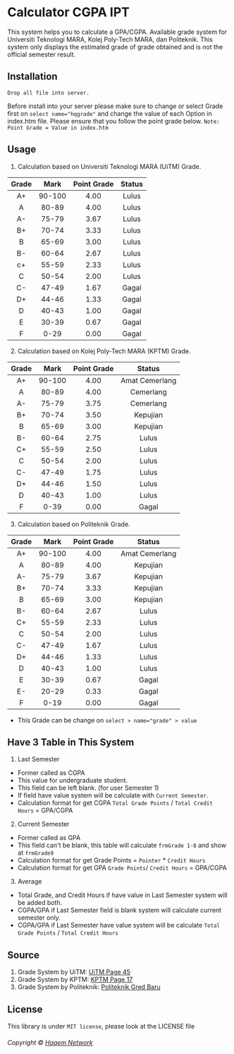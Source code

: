 # Calculator CGPA IPT
This system helps you to calculate a GPA/CGPA. Available grade system for Universiti Teknologi MARA, Kolej Poly-Tech MARA, dan Politeknik. This system only displays the estimated grade of grade obtained and is not the official semester result.

## Installation
```
Drop all file into server.
```
Before install into your server please make sure to change or select Grade first on ```select name="hqgrade"``` and change the value of each Option in index.htm file. Please ensure that you follow the point grade below. ```Note: Point Grade = Value in index.htm```

## Usage

1. Calculation based on Universiti Teknologi MARA (UiTM) Grade. 

| Grade  | Mark | Point Grade | Status |
| :---:  |:---: |    :---:    | :---:  |
| A+  | 90-100  | 4.00 | Lulus |
| A  | 80-89  | 4.00 | Lulus |
| A- | 75-79   | 3.67 | Lulus |
| B+  | 70-74  | 3.33 | Lulus |
| B  | 65-69  | 3.00 | Lulus |
| B-  | 60-64  | 2.67 | Lulus |
| c+  | 55-59  | 2.33 | Lulus |
| C  | 50-54  | 2.00 | Lulus |
| C-  | 47-49  | 1.67 | Gagal |
| D+  | 44-46  | 1.33 | Gagal |
| D  | 40-43  | 1.00 | Gagal |
| E  | 30-39  | 0.67 | Gagal |
| F  | 0-29  | 0.00 | Gagal |

2. Calculation based on Kolej Poly-Tech MARA (KPTM) Grade. 

| Grade  | Mark | Point Grade | Status |
| :---:  |:---: |    :---:    | :---:  |
| A+  | 90-100  | 4.00 | Amat Cemerlang |
| A  | 80-89  | 4.00 | Cemerlang |
| A-  | 75-79  | 3.75 | Cemerlang |
| B+  | 70-74  | 3.50 | Kepujian |
| B  | 65-69  | 3.00 | Kepujian |
| B-  | 60-64  | 2.75 | Lulus |
| C+  | 55-59  | 2.50 | Lulus |
| C  | 50-54  | 2.00 | Lulus |
| C-  | 47-49  | 1.75 | Lulus |
| D+  | 44-46  | 1.50 | Lulus |
| D  | 40-43  | 1.00 | Lulus |
| F  | 0-39 | 0.00 | Gagal |

3. Calculation based on Politeknik Grade. 

| Grade  | Mark | Point Grade | Status |
| :---:  |:---: |    :---:    | :---:  |
| A+  | 90-100  | 4.00 | Amat Cemerlang |
| A  | 80-89  | 4.00 | Kepujian |
| A-  | 75-79  | 3.67 | Kepujian |
| B+  | 70-74  | 3.33 | Kepujian |
| B  | 65-69  | 3.00 | Kepujian |
| B-  | 60-64  | 2.67 | Lulus |
| C+  | 55-59  | 2.33 | Lulus |
| C  | 50-54  | 2.00 | Lulus |
| C-  | 47-49  | 1.67 | Lulus |
| D+ | 44-46  | 1.33 | Lulus |
| D  | 40-43  | 1.00 | Lulus |
| E  | 30-39  | 0.67 | Gagal |
| E- | 20-29 | 0.33 | Gagal |
| F  | 0-19  | 0.00 | Gagal |

* This Grade can be change on ```select > name="grade" > value```

## Have 3 Table in This System

1. Last Semester
  - Former called as CGPA
  - This value for undergraduate student.
  - This field can be left blank. (for user Semester 1)
  - If field have value system will be calculate with ```Current Semester```.
  - Calculation format for get CGPA ```Total Grade Points``` / ```Total Credit Hours``` = GPA/CGPA
2. Current Semester
  - Former called as GPA
  - This field can't be blank, this table will calculate ```frmGrade 1-8``` and show at ```frmGrade9```
  - Calculation format for get Grade Points = ```Pointer``` * ```Credit Hours```
  - Calculation format for get GPA ```Grade Points```/ ```Credit Hours``` = GPA/CGPA
3. Average
  - Total Grade, and Credit Hours if have value in Last Semester system will be added both.
  - CGPA/GPA if Last Semester field is blank system will calculate current semester only.
  - CGPA/GPA if Last Semester have value system will be calculate ```Total Grade Points``` / ```Total Credit Hours```

## Source

1. Grade System by UiTM: [UiTM Page 45](https://hea.uitm.edu.my/v3/downloads/Acad_regulations/PerAkadDip-SarjanaMudaUiTMPindaan2017Bil1.pdf)
2. Grade System by KPTM: [KPTM Page 17](http://astar.kptm.edu.my/v3/images/kptm/BPAKPTMPINDAAN2015SENATFinalDraf15Meil2015.pdf)
3. Grade System by Politeknik: [Politeknik Gred Baru](http://122.129.120.12/bahan/BPN%20-%20PINDAAN_PELAKSANAAN_SISTEM_GRED_BAHARU_POLITEKNIK_KPT.pdf)


## License
This library is under ```MIT license```, please look at the LICENSE file

###### Copyright © [Haqem Network](https://haqem.my)
